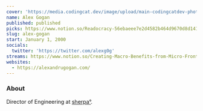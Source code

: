 ```yaml
---
cover: 'https://media.codingcat.dev/image/upload/main-codingcatdev-photo/podcast-guest/alexg0g'
name: Alex Gogan
published: published
picks: https://www.notion.so/Readocracy-56ebaeee7e2d4582b464d9670d8d141d
slug: alex-gogan
start: January 1, 2000
socials:
  twitter: 'https://twitter.com/alexg0g'
streams: https://www.notion.so/Creating-Macro-Benefits-from-Micro-Frontends-1a5d4d8bc22a44d88a4f809c548867ca
websites:
  - https://alexandrugogan.com/
---
```


### About

Director of Engineering at [sherpa°](https://www.joinsherpa.com/company/about).
